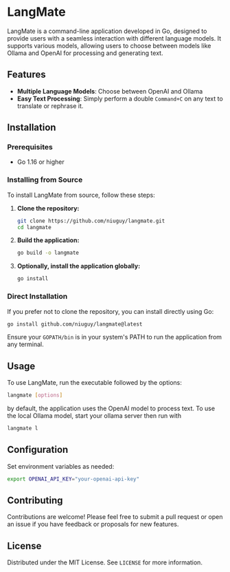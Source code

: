 # LangMate

LangMate is a command-line application developed in Go, designed to provide users with a seamless interaction with different language models. It supports various models, allowing users to choose between models like Ollama and OpenAI for processing and generating text.

## Features

- **Multiple Language Models**: Choose between  OpenAI and Ollama 
- **Easy Text Processing**: Simply perform a double `Command+C` on any text to translate or rephrase it.


## Installation

### Prerequisites

- Go 1.16 or higher

### Installing from Source

To install LangMate from source, follow these steps:

1. **Clone the repository:**

   ```bash
   git clone https://github.com/niuguy/langmate.git
   cd langmate
   ```

2. **Build the application:**

   ```bash
   go build -o langmate
   ```

3. **Optionally, install the application globally:**

   ```bash
   go install
   ```

### Direct Installation

If you prefer not to clone the repository, you can install directly using Go:

```bash
go install github.com/niuguy/langmate@latest
```

Ensure your `GOPATH/bin` is in your system's PATH to run the application from any terminal.

## Usage

To use LangMate, run the executable followed by the options:

```bash
langmate [options]
```
by default, the application uses the OpenAI model to process text. To use the local Ollama model, start your ollama server then run with

```bash
langmate l
```


## Configuration

Set environment variables as needed:

```bash
export OPENAI_API_KEY="your-openai-api-key"
```

## Contributing

Contributions are welcome! Please feel free to submit a pull request or open an issue if you have feedback or proposals for new features.

## License

Distributed under the MIT License. See `LICENSE` for more information.